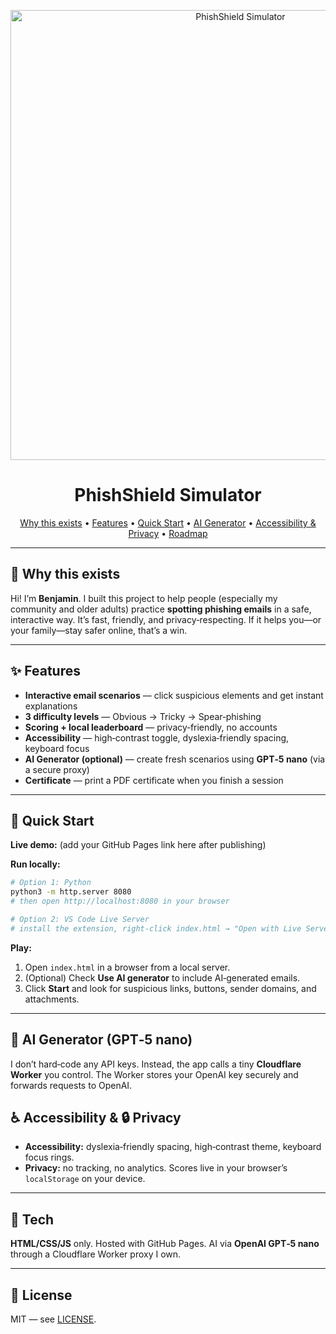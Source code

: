 <p align="center">
  <img src="screenshots/cover.png" alt="PhishShield Simulator" width="720" />
</p>

<h1 align="center">PhishShield Simulator</h1>

<p align="center">
  <a href="#-why-this-exists">Why this exists</a> •
  <a href="#-features">Features</a> •
  <a href="#-quick-start">Quick Start</a> •
  <a href="#-ai-generator-gpt-5-nano">AI Generator</a> •
  <a href="#-accessibility--privacy">Accessibility & Privacy</a> •
  <a href="#-roadmap">Roadmap</a>
</p>

---

## 🧭 Why this exists
Hi! I’m **Benjamin**. I built this project to help people (especially my community and older adults) practice **spotting phishing emails** in a safe, interactive way. It’s fast, friendly, and privacy‑respecting. If it helps you—or your family—stay safer online, that’s a win.

---

## ✨ Features
- **Interactive email scenarios** — click suspicious elements and get instant explanations
- **3 difficulty levels** — Obvious → Tricky → Spear‑phishing
- **Scoring + local leaderboard** — privacy‑friendly, no accounts
- **Accessibility** — high‑contrast toggle, dyslexia‑friendly spacing, keyboard focus
- **AI Generator (optional)** — create fresh scenarios using **GPT‑5 nano** (via a secure proxy)
- **Certificate** — print a PDF certificate when you finish a session

---

## 🚀 Quick Start
**Live demo:** (add your GitHub Pages link here after publishing)

**Run locally:**
```bash
# Option 1: Python
python3 -m http.server 8080
# then open http://localhost:8080 in your browser

# Option 2: VS Code Live Server
# install the extension, right‑click index.html → "Open with Live Server"
```

**Play:**
1. Open `index.html` in a browser from a local server.
2. (Optional) Check **Use AI generator** to include AI‑generated emails.
3. Click **Start** and look for suspicious links, buttons, sender domains, and attachments.

---

## 🤖 AI Generator (GPT‑5 nano)
I don’t hard‑code any API keys. Instead, the app calls a tiny **Cloudflare Worker** you control. The Worker stores your OpenAI key securely and forwards requests to OpenAI.



## ♿ Accessibility & 🔒 Privacy
- **Accessibility:** dyslexia‑friendly spacing, high‑contrast theme, keyboard focus rings.
- **Privacy:** no tracking, no analytics. Scores live in your browser’s `localStorage` on your device.

---

## 🧰 Tech
**HTML/CSS/JS** only. Hosted with GitHub Pages. AI via **OpenAI GPT‑5 nano** through a Cloudflare Worker proxy I own.

---

## 📜 License
MIT — see [LICENSE](LICENSE).
